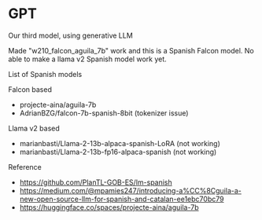 # GPT
Our third model, using generative LLM

Made "w210_falcon_aguila_7b" work and this is a Spanish Falcon model. No able to make a llama v2 Spanish model work yet.

List of Spanish models

Falcon based
- projecte-aina/aguila-7b
- AdrianBZG/falcon-7b-spanish-8bit (tokenizer issue)

Llama v2 based
- marianbasti/Llama-2-13b-alpaca-spanish-LoRA (not working)
- marianbasti/Llama-2-13b-fp16-alpaca-spanish (not working)

Reference
- https://github.com/PlanTL-GOB-ES/lm-spanish
- https://medium.com/@mpamies247/introducing-a%CC%8Cguila-a-new-open-source-llm-for-spanish-and-catalan-ee1ebc70bc79
- https://huggingface.co/spaces/projecte-aina/aguila-7b